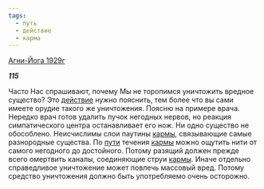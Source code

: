 ```yaml
---
tags:
  - путь
  - действие
  - карма
---
```

[Агни-Йога 1929г](https://127.0.0.1:4002/agni/1929)

___115___

Часто Нас спрашивают, почему Мы не торопимся уничтожить вредное существо? Это [действие](../../../tags/#действие) нужно пояснить, тем более что вы сами имеете орудие такого же уничтожения. Поясню на примере врача. Нередко врач готов удалить пучок негодных нервов, но реакция симпатического центра останавливает его нож. Ни одно существо не обособлено. Неисчислимы слои паутины [кармы](../../../tags/#карма), связывающие самые разнородные существа. По [пути](../../../tags/#путь) течения [кармы](../../../tags/#карма) можно ощутить нити от самого негодного до достойного. Потому разящий должен прежде всего омертвить каналы, соединяющие струи [кармы](../../../tags/#карма). Иначе отдельно справедливое уничтожение может повлечь массовый вред. Потому средство уничтожения должно быть употребляемо очень осторожно.